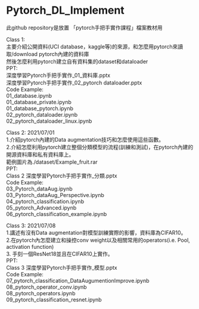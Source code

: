 # Pytorch_DL_Implement

此github repository是放置 「pytorch手把手實作課程」檔案教材用

Class 1:<br>
主要介紹公開資料(UCI database，kaggle等)的來源，和怎麼用pytorch來讀取/download pytorch內建的資料庫<br>
然後怎麼利用pytorch建立自有資料集的dataset和dataloader<br>
PPT:<br>
深度學習Pytorch手把手實作_01_資料庫.pptx<br>
深度學習Pytorch手把手實作_02_pytorch dataloader.pptx<br>
Code Example:<br>
01_database.ipynb <br>
01_database_private.ipynb <br>
01_database_pytorch.ipynb <br>
02_pytorch_dataloader.ipynb <br>
02_pytorch_dataloader_linux.ipynb <br>


Class 2: 2021/07/01 <br>
1.介紹pytorch內建的Data augmentation技巧和怎麼使用這些函數。<br>
2.介紹怎麼利用pytorch建立整個分類模型的流程(訓練和測試)，在pytorch內建的開源資料庫和私有資料庫上。<br>
範例圖片為./dataset/Example_fruit.rar<br>
PPT: <br>
Class 2 深度學習Pytorch手把手實作_分類.pptx<br>
Code Example:<br>
03_Pytorch_dataAug.ipynb<br>
03_Pytorch_dataAug_Perspective.ipynb <br>
04_pytorch_classification.ipynb <br>
05_pytorch_Advanced.ipynb <br>
06_pytorch_classification_example.ipynb<br>


Class 3: 2021/07/08 <br>
1.講述有沒有Data augmentation對模型訓練實際的影響，資料庫為CIFAR10。<br>
2.在pytorch內怎麼建立和操控conv weight以及相關常用的operators(i.e. Pool, activation function)<br>
3. 手刻一個ResNet18並且在CIFAR10上實作。<br>
PPT: <br>
Class 3 深度學習Pytorch手把手實作_模型.pptx<br>
Code Example:<br>
07_pytorch_classification_DataAugumentionImprove.ipynb<br>
08_pytorch_operator_conv.ipynb<br>
08_pytorch_operators.ipynb<br>
09_pytorch_classification_resnet.ipynb<br>
